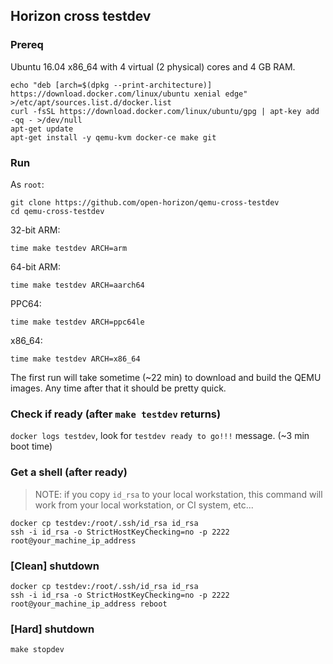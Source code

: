 ## Horizon cross testdev

### Prereq

Ubuntu 16.04 x86_64 with 4 virtual (2 physical) cores and 4 GB RAM.

```
echo "deb [arch=$(dpkg --print-architecture)] https://download.docker.com/linux/ubuntu xenial edge" >/etc/apt/sources.list.d/docker.list
curl -fsSL https://download.docker.com/linux/ubuntu/gpg | apt-key add -qq - >/dev/null
apt-get update
apt-get install -y qemu-kvm docker-ce make git
```

### Run

As `root`:

```
git clone https://github.com/open-horizon/qemu-cross-testdev
cd qemu-cross-testdev
```

32-bit ARM:
```
time make testdev ARCH=arm
```

64-bit ARM:
```
time make testdev ARCH=aarch64
```

PPC64:
```
time make testdev ARCH=ppc64le
```

x86_64:
```
time make testdev ARCH=x86_64
```

The first run will take sometime (~22 min) to download and build the QEMU images.  Any time after that it should be pretty quick.


### Check if ready (after `make testdev` returns)

`docker logs testdev`, look for `testdev ready to go!!!` message.  (~3 min boot time)


### Get a shell (after ready)

> NOTE: if you copy `id_rsa` to your local workstation, this command will work from your local workstation, or CI system, etc...

```
docker cp testdev:/root/.ssh/id_rsa id_rsa
ssh -i id_rsa -o StrictHostKeyChecking=no -p 2222 root@your_machine_ip_address
```

### [Clean] shutdown

```
docker cp testdev:/root/.ssh/id_rsa id_rsa
ssh -i id_rsa -o StrictHostKeyChecking=no -p 2222 root@your_machine_ip_address reboot
```

### [Hard] shutdown

```
make stopdev
```
